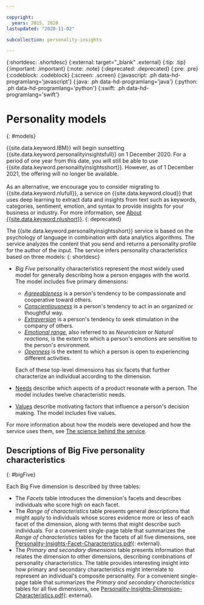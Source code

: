 ```yaml
---

copyright:
  years: 2015, 2020
lastupdated: "2020-11-02"

subcollection: personality-insights

---
```


{:shortdesc: .shortdesc}
{:external: target="_blank" .external}
{:tip: .tip}
{:important: .important}
{:note: .note}
{:deprecated: .deprecated}
{:pre: .pre}
{:codeblock: .codeblock}
{:screen: .screen}
{:javascript: .ph data-hd-programlang='javascript'}
{:java: .ph data-hd-programlang='java'}
{:python: .ph data-hd-programlang='python'}
{:swift: .ph data-hd-programlang='swift'}

# Personality models
{: #models}

{{site.data.keyword.IBM}} will begin sunsetting {{site.data.keyword.personalityinsightsfull}} on 1 December 2020. For a period of one year from this date, you will still be able to use {{site.data.keyword.personalityinsightsshort}}. However, as of 1 December 2021, the offering will no longer be available.<br/><br/>As an alternative, we encourage you to consider migrating to {{site.data.keyword.nlufull}}, a service on {{site.data.keyword.cloud}} that uses deep learning to extract data and insights from text such as keywords, categories, sentiment, emotion, and syntax to provide insights for your business or industry. For more information, see [About {{site.data.keyword.nlushort}}](https://cloud.ibm.com/docs/natural-language-understanding?topic=natural-language-understanding-about).
{: deprecated}

The {{site.data.keyword.personalityinsightsshort}} service is based on the psychology of language in combination with data analytics algorithms. The service analyzes the content that you send and returns a personality profile for the author of the input. The service infers personality characteristics based on three models:
{: shortdesc}

-   *Big Five* personality characteristics represent the most widely used model for generally describing how a person engages with the world. The model includes five primary dimensions:
    -   [*Agreeableness*](/docs/personality-insights?topic=personality-insights-agreeableness) is a person's tendency to be compassionate and cooperative toward others.
    -   [*Conscientiousness*](/docs/personality-insights?topic=personality-insights-conscientiousness) is a person's tendency to act in an organized or thoughtful way.
    -   [*Extraversion*](/docs/personality-insights?topic=personality-insights-extraversion) is a person's tendency to seek stimulation in the company of others.
    -   [*Emotional range*](/docs/personality-insights?topic=personality-insights-emotionalRange), also referred to as *Neuroticism* or *Natural reactions*, is the extent to which a person's emotions are sensitive to the person's environment.
    -   [*Openness*](/docs/personality-insights?topic=personality-insights-openness) is the extent to which a person is open to experiencing different activities.

    Each of these top-level dimensions has six facets that further characterize an individual according to the dimension.
-   [Needs](/docs/personality-insights?topic=personality-insights-needs) describe which aspects of a product resonate with a person. The model includes twelve characteristic needs.
-   [Values](/docs/personality-insights?topic=personality-insights-values) describe motivating factors that influence a person's decision making. The model includes five values.

For more information about how the models were developed and how the service uses them, see [The science behind the service](/docs/personality-insights?topic=personality-insights-science).

## Descriptions of Big Five personality characteristics
{: #bigFive}

Each Big Five dimension is described by three tables:

-   The *Facets* table introduces the dimension's facets and describes individuals who score high on each facet.
-   The *Range of characteristics* table presents general descriptions that might apply to individuals whose scores evidence more or less of each facet of the dimension, along with terms that might describe such individuals. For a convenient single-page table that summarizes the *Range of characteristics* tables for the facets of all five dimensions, see [Personality-Insights-Facet-Characteristics.pdf](https://watson-developer-cloud.github.io/doc-tutorial-downloads/personality-insights/Personality-Insights-Facet-Characteristics.pdf){: external}.
-   The *Primary and secondary dimensions* table presents information that relates the dimension to other dimensions, describing combinations of personality characteristics. The table provides interesting insight into how primary and secondary characteristics might interrelate to represent an individual's composite personality. For a convenient single-page table that summarizes the *Primary and secondary characteristics* tables for all five dimensions, see [Personality-Insights-Dimension-Characteristics.pdf](https://watson-developer-cloud.github.io/doc-tutorial-downloads/personality-insights/Personality-Insights-Dimension-Characteristics.pdf){: external}.
